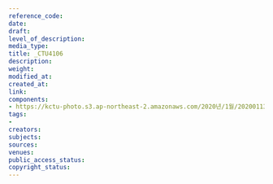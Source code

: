 ```yaml
---
reference_code: 
date: 
draft: 
level_of_description: 
media_type: 
title: _CTU4106
description: 
weight: 
modified_at: 
created_at: 
link: 
components:
- https://kctu-photo.s3.ap-northeast-2.amazonaws.com/2020년/1월/20200113_민주당+전혜숙+의원실+톨게이트+노동자+강제+퇴거+집행+규탄+기자회견/_CTU4106.jpg
tags:
- 
creators: 
subjects: 
sources: 
venues: 
public_access_status: 
copyright_status: 
---
```

